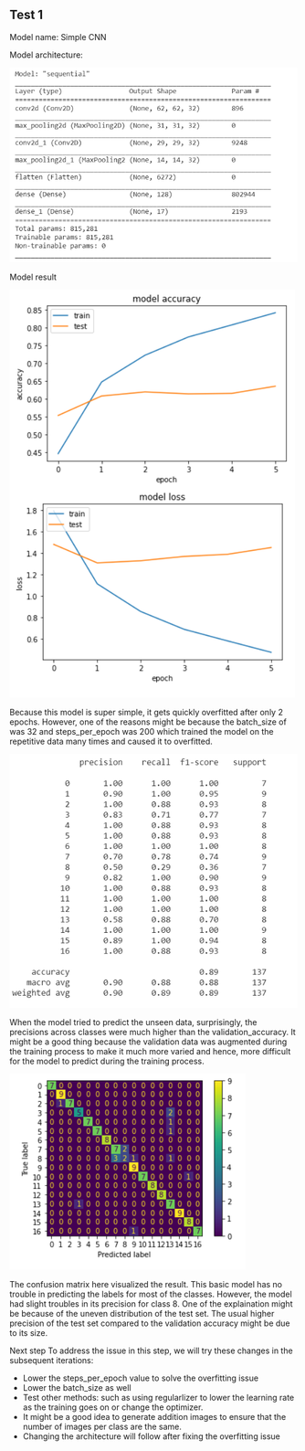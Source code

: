 <h2>Test 1</h2>

Model name: Simple CNN

Model architecture:

![archi](/Documentations/Sam%20Journal/Images/Test_1_Archi.png)

Model result

![graph](/Documentations/Sam%20Journal/Images/Test_1_Graph.png)

Because this model is super simple, it gets quickly overfitted after only 2 epochs. However, one of the reasons might be because the batch_size of was 32 and steps_per_epoch was 200 which trained the model on the repetitive data many times and caused it to overfitted.

![metrics](/Documentations/Sam%20Journal/Images/Test_1_Metrics.png)


When the model tried to predict the unseen data, surprisingly, the precisions across classes were much higher than the validation_accuracy. It might be a good thing because the validation data was augmented during the training process to make it much more varied and hence, more difficult for the model to predict during the training process.


![confusion](/Documentations/Sam%20Journal/Images/Test_1_Confusion_Matrix.png)


The confusion matrix here visualized the result. This basic model has no trouble in predicting the labels for most of the classes. However, the model had slight troubles in its precision for class 8. One of the explaination might be because of the uneven distribution of the test set. The usual higher precision of the test set compared to the validation accuracy might be due to its size.

Next step
To address the issue in this step, we will try these changes in the subsequent iterations:
- Lower the steps_per_epoch value to solve the overfitting issue
- Lower the batch_size as well
- Test other methods: such as using regularlizer to lower the learning rate as the training goes on or change the optimizer.
- It might be a good idea to generate addition images to ensure that the number of images per class are the same.
- Changing the architecture will follow after fixing the overfitting issue
